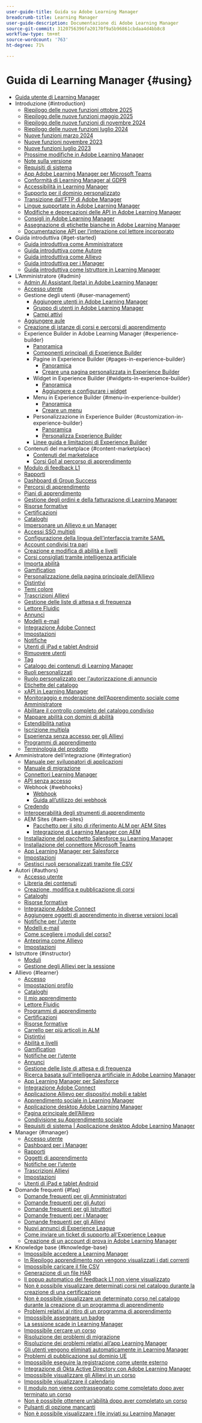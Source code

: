 ```yaml
---
user-guide-title: Guida su Adobe Learning Manager
breadcrumb-title: Learning Manager
user-guide-description: Documentazione di Adobe Learning Manager
source-git-commit: 3120756396fa20170f9a5b96861cbdaa4d4bb8c8
workflow-type: tm+mt
source-wordcount: '763'
ht-degree: 71%

---
```



# Guida di Learning Manager {#using}

* [Guida utente di Learning Manager](user-guide.md)
* Introduzione {#introduction}
   * [Riepilogo delle nuove funzioni ottobre 2025](/help/migrated/whats-new.md)
   * [Riepilogo delle nuove funzioni maggio 2025](/help/migrated/whats-new-may-2025.md)
   * [Riepilogo delle nuove funzioni di novembre 2024](/help/migrated/whats-new-nov-24.md)
   * [Riepilogo delle nuove funzioni luglio 2024](whats-new-july-2024.md)
   * [Nuove funzioni marzo 2024](whats-new-march-2024.md)
   * [Nuove funzioni novembre 2023](whats-new-november-2023.md)
   * [Nuove funzioni luglio 2023](whats-new-2023-july.md)
   * [Prossime modifiche in Adobe Learning Manager](/help/migrated/upcoming-changes-in-adobe-learning-manager.md)
   * [Note sulla versione](release-note/release-notes.md)
   * [Requisiti di sistema](system-requirements.md)
   * [App Adobe Learning Manager per Microsoft Teams](adobe-learning-manager-app-microsoft-teams.md)
   * [Conformità di Learning Manager al GDPR](kb/prime-gdpr.md)
   * [Accessibilità in Learning Manager](accessibility-learning-manager.md)
   * [Supporto per il dominio personalizzato](custom-domain.md)
   * [Transizione dall’FTP di Adobe Manager](transition-from-ftp-manager.md)
   * [Lingue supportate in Adobe Learning Manager](/help/migrated/languages-supported.md)
   * [Modifiche e deprecazioni delle API in Adobe Learning Manager](api-deprecations-list.md)
   * [Consigli in Adobe Learning Manager](recommendations-adobe-learning-manager.md)
   * [Assegnazione di etichette bianche in Adobe Learning Manager](white-label.md)
   * [Documentazione API per l’interazione col lettore incorporato](/help/migrated/embedded-player-interaction.md)
* Guida introduttiva {#get-started}
   * [Guida introduttiva come Amministratore](administrators/feature-summary/getting-started-admin.md)
   * [Guida introduttiva come Autore](authors/feature-summary/getting-started-author.md)
   * [Guida introduttiva come Allievo](learners/feature-summary/getting-started-learner.md)
   * [Guida introduttiva per i Manager](managers/feature-summary/getting-started-manager.md)
   * [Guida introduttiva come Istruttore in Learning Manager](instructors/feature-summary/getting-started.md)
* L’Amministratore {#admin}
   * [Admin AI Assistant (beta) in Adobe Learning Manager](/help/migrated/administrators/feature-summary/alm-ai-assistant.md)
   * [Accesso utente](administrators/feature-summary/user-login.md)
   * Gestione degli utenti {#user-management}
      * [Aggiungere utenti in Adobe Learning Manager](administrators/feature-summary/add-users-user-groups.md)
      * [Gruppo di utenti in Adobe Learning Manager](/help/migrated/administrators/feature-summary/user-group.md)
      * [Campi attivi](/help/migrated/administrators/feature-summary/active-fields.md)
   * [Aggiungere aule](administrators/feature-summary/classroom.md)
   * [Creazione di istanze di corsi e percorsi di apprendimento](administrators/feature-summary/courses.md)
   * Experience Builder in Adobe Learning Manager {#experience-builder}
      * [Panoramica](/help/migrated/administrators/feature-summary/experience-builder/overview.md)
      * [Componenti principali di Experience Builder](/help/migrated/administrators/feature-summary/experience-builder/components-in-experience-builder.md)
      * Pagine in Experience Builder {#pages-in-experience-builder}
         * [Panoramica](/help/migrated/administrators/feature-summary/experience-builder/pages-overview.md)
         * [Creare una pagina personalizzata in Experience Builder](/help/migrated/administrators/feature-summary/experience-builder/create-a-page.md)
      * Widget in Experience Builder {#widgets-in-experience-builder}
         * [Panoramica](/help/migrated/administrators/feature-summary/experience-builder/widget-overview.md)
         * [Aggiungere e configurare i widget](/help/migrated/administrators/feature-summary/experience-builder/add-a-widget.md)
      * Menu in Experience Builder {#menu-in-experience-builder}
         * [Panoramica](/help/migrated/administrators/feature-summary/experience-builder/menu-overview.md)
         * [Creare un menu](/help/migrated/administrators/feature-summary/experience-builder/create-a-menu.md)
      * Personalizzazione in Experience Builder {#customization-in-experience-builder}
         * [Panoramica](/help/migrated/administrators/feature-summary/experience-builder/customization-overview.md)
         * [Personalizza Experience Builder](/help/migrated/administrators/feature-summary/experience-builder/customization-experience-builder.md)
      * [Linee guida e limitazioni di Experience Builder](/help/migrated/administrators/feature-summary/experience-builder/experience-builder-guidelines.md)
   * Contenuti del marketplace {#content-marketplace}
      * [Contenuti del marketplace](administrators/feature-summary/content-marketplace.md)
      * [Corsi Go1 al percorso di apprendimento](administrators/feature-summary/content-marketplace/curate-go1-playlist.md)
   * [Modulo di feedback L1](/help/migrated/administrators/feature-summary/l1-feedback-form.md)
   * [Rapporti](administrators/feature-summary/reports.md)
   * [Dashboard di Group Success](/help/migrated/administrators/feature-summary/group-success-dashboard.md)
   * [Percorsi di apprendimento](administrators/feature-summary/learning-paths.md)
   * [Piani di apprendimento](administrators/feature-summary/learning-plans.md)
   * [Gestione degli ordini e della fatturazione di Learning Manager](administrators/feature-summary/billing-management.md)
   * [Risorse formative](administrators/feature-summary/job-aids.md)
   * [Certificazioni](administrators/feature-summary/certifications.md)
   * [Cataloghi](administrators/feature-summary/catalogs.md)
   * [Impersonare un Allievo e un Manager](administrators/feature-summary/impersonation-learner-manager.md)
   * [Accessi SSO multipli](administrators/feature-summary/multiple-sso-logins.md)
   * [Configurazione della lingua dell’interfaccia tramite SAML](/help/migrated/administrators/feature-summary/set-up-interface-language-through-saml.md)
   * [Account condivisi tra pari](administrators/feature-summary/peer-account.md)
   * [Creazione e modifica di abilità e livelli](administrators/feature-summary/skills-levels.md)
   * [Corsi consigliati tramite intelligenza artificiale](ai-based-recommendations.md)
   * [Importa abilità](administrators/feature-summary/import-skills-external-sources.md)
   * [Gamification](administrators/feature-summary/gamification.md)
   * [Personalizzazione della pagina principale dell’Allievo](administrators/feature-summary/customize-learner-homepage.md)
   * [Distintivi](administrators/feature-summary/badges.md)
   * [Temi colore](administrators/feature-summary/themes.md)
   * [Trascrizioni Allievi](administrators/feature-summary/learner-transcripts.md)
   * [Gestione delle liste di attesa e di frequenza](administrators/feature-summary/waitlist-attendance-management.md)
   * [Lettore Fluidic](administrators/feature-summary/fluidic-player.md)
   * [Annunci](administrators/feature-summary/announcements.md)
   * [Modelli e-mail](administrators/feature-summary/email-templates.md)
   * [Integrazione Adobe Connect](administrators/feature-summary/adobeconnect-integration.md)
   * [Impostazioni](administrators/feature-summary/settings.md)
   * [Notifiche](administrators/feature-summary/user-notifications.md)
   * [Utenti di iPad e tablet Android](administrators/feature-summary/ipad-android-tablet-users.md)
   * [Rimuovere utenti](administrators/feature-summary/purge-users.md)
   * [Tag](administrators/feature-summary/tags.md)
   * [Catalogo dei contenuti di Learning Manager](administrators/feature-summary/content-catalogs.md)
   * [Ruoli personalizzati](administrators/feature-summary/custom-role.md)
   * [Ruolo personalizzato per l&#39;autorizzazione di annuncio](/help/migrated/administrators/feature-summary/create-custom-role-for-announcement.md)
   * [Etichette del catalogo](administrators/feature-summary/catalog-labels.md)
   * [xAPI in Learning Manager](authors/feature-summary/xapi.md)
   * [Monitoraggio e moderazione dell’Apprendimento sociale come Amministratore](administrators/feature-summary/social-learning-configurations-as-an-admin.md)
   * [Abilitare il controllo completo del catalogo condiviso](administrators/feature-summary/shared-catalog-full-control.md)
   * [Mappare abilità con domini di abilità](administrators/feature-summary/curation-skills.md)
   * [Estendibilità nativa](administrators/feature-summary/native-extensibility.md)
   * [Iscrizione multipla](administrators/feature-summary/multiple-enrollment.md)
   * [Esperienza senza accesso per gli Allievi](administrators/feature-summary/non-logged-in-experience-learners.md)
   * [Programmi di apprendimento](administrators/feature-summary/learning-programs.md)
   * [Terminologia del prodotto](administrators/feature-summary/product-terminology.md)
* Amministratore dell’integrazione {#integration}
   * [Manuale per sviluppatori di applicazioni](integration-admin/feature-summary/developer-manual.md)
   * [Manuale di migrazione](integration-admin/feature-summary/migration-manual.md)
   * [Connettori Learning Manager](integration-admin/feature-summary/connectors.md)
   * [API senza accesso](integration-admin/feature-summary/non-logged-in-apis.md)
   * Webhook {#webhooks}
      * [Webhook](/help/migrated/integration-admin/feature-summary/webhooks.md)
      * [Guida all’utilizzo dei webhook](/help/migrated/integration-admin/feature-summary/webhooks-usage-guide.md)
   * [Credendo](integration-admin/feature-summary/credly-integration.md)
   * [Interoperabilità degli strumenti di apprendimento](/help/migrated/integration-admin/feature-summary/learning-tools-interoperability.md)
   * AEM Sites {#aem-sites}
      * [Pacchetto per il sito di riferimento ALM per AEM Sites](/help/migrated/adobe-learning-manager-integration-aem.md)
      * [Integrazione di Learning Manager con AEM](integrate-aem-learning-manager.md)
   * [Installazione del pacchetto Salesforce su Learning Manager](integration-admin/feature-summary/install-salesforce-package.md)
   * [Installazione del connettore Microsoft Teams](integration-admin/feature-summary/install-microsoft-teams-connector.md)
   * [App Learning Manager per Salesforce](integration-admin/feature-summary/sfdc-app.md)
   * [Impostazioni](integration-admin/feature-summary/settings.md)
   * [Gestisci ruoli personalizzati tramite file CSV](integration-admin/feature-summary/configure-role-csv-files.md)
* Autori {#authors}
   * [Accesso utente](authors/feature-summary/user-login.md)
   * [Libreria dei contenuti](authors/feature-summary/content-library.md)
   * [Creazione, modifica e pubblicazione di corsi](authors/feature-summary/courses.md)
   * [Cataloghi](authors/feature-summary/catalogs.md)
   * [Risorse formative](authors/feature-summary/job-aids.md)
   * [Integrazione Adobe Connect](authors/feature-summary/adobeconnect-integration.md)
   * [Aggiungere oggetti di apprendimento in diverse versioni locali](authors/feature-summary/add-new-language-learning-objects.md)
   * [Notifiche per l’utente](authors/feature-summary/user-notifications.md)
   * [Modelli e-mail](authors/feature-summary/email-templates-author.md)
   * [Come scegliere i moduli del corso?](authors/how-to-choose-modules.md)
   * [Anteprima come Allievo](authors/feature-summary/fluidic-player.md)
   * [Impostazioni](authors/feature-summary/settings.md)
* Istruttore {#instructor}
   * [Moduli](instructors/feature-summary/modules.md)
   * [Gestione degli Allievi per la sessione](instructors/feature-summary/learners.md)
* Allievo {#learner}
   * [Accesso](learners/feature-summary/user-login.md)
   * [Impostazioni profilo](learners/feature-summary/settings.md)
   * [Cataloghi](learners/feature-summary/catalogs.md)
   * [Il mio apprendimento](learners/feature-summary/courses.md)
   * [Lettore Fluidic](learners/feature-summary/fluidic-player.md)
   * [Programmi di apprendimento](learners/feature-summary/learning-programs.md)
   * [Certificazioni](learners/feature-summary/certifications.md)
   * [Risorse formative](learners/feature-summary/job-aids.md)
   * [Carrello per più articoli in ALM](learners/feature-summary/multi-item-cart.md)
   * [Distintivi](learners/feature-summary/badges.md)
   * [Abilità e livelli](learners/feature-summary/skills-levels.md)
   * [Gamification](learners/feature-summary/gamification.md)
   * [Notifiche per l’utente](learners/feature-summary/user-notifications.md)
   * [Annunci](learners/feature-summary/announcements.md)
   * [Gestione delle liste di attesa e di frequenza](learners/feature-summary/waitlist-attendance-management.md)
   * [Ricerca basata sull&#39;intelligenza artificiale in Adobe Learning Manager](/help/migrated/learners/feature-summary/advanced-search.md)
   * [App Learning Manager per Salesforce](learners/feature-summary/sfdc-app.md)
   * [Integrazione Adobe Connect](learners/feature-summary/adobeconnect-integration.md)
   * [Applicazione Allievo per dispositivi mobili e tablet](learners/feature-summary/ipad-android-tablet-users.md)
   * [Apprendimento sociale in Learning Manager](learners/feature-summary/social-learning-web-user.md)
   * [Applicazione desktop Adobe Learning Manager](learners/adobe-learning-manager-app-for-desktop.md)
   * [Pagina principale dell’Allievo](learners/feature-summary/learner-home-page.md)
   * [Condivisione su Apprendimento sociale](learners/feature-summary/share-to-social.md)
   * [Requisiti di sistema | Applicazione desktop Adobe Learning Manager](learners/adobe-learning-manager-app-for-desktop/adobe-learning-manager-desktop-app-system-requirements.md)
* Manager {#manager}
   * [Accesso utente](managers/feature-summary/user-login.md)
   * [Dashboard per i Manager](managers/feature-summary/manager-dashboard.md)
   * [Rapporti](managers/feature-summary/reports.md)
   * [Oggetti di apprendimento](managers/feature-summary/learning-objects.md)
   * [Notifiche per l’utente](managers/feature-summary/user-notifications.md)
   * [Trascrizioni Allievi](managers/feature-summary/learner-transcripts.md)
   * [Impostazioni](managers/feature-summary/settings.md)
   * [Utenti di iPad e tablet Android](managers/feature-summary/ipad-android-tablet-users.md)
* Domande frequenti {#faq}
   * [Domande frequenti per gli Amministratori](administrators/frequently-asked-questions-for-administrators.md)
   * [Domande frequenti per gli Autori](authors/frequently-asked-questions-for-authors.md)
   * [Domande frequenti per gli Istruttori](instructors/frequently-asked-questions-for-instructors.md)
   * [Domande frequenti per i Manager](managers/frequently-asked-questions-for-managers.md)
   * [Domande frequenti per gli Allievi](learners/frequently-asked-questions-for-learners.md)
   * [Nuovi annunci di Experience League](/help/migrated/new-experience-league-announcement.md)
   * [Come inviare un ticket di supporto all&#39;Experience League](/help/migrated/how-to-submit-support-ticket.md)
   * [Creazione di un account di prova in Adobe Learning Manager](/help/migrated/create-trial-account.md)
* Knowledge base {#knowledge-base}
   * [Impossibile accedere a Learning Manager](kb/unable-log-in-learning-manager.md)
   * [In Riepilogo apprendimento non vengono visualizzati i dati correnti](kb/learning-summary-not-display-data.md)
   * [Impossibile caricare il file CSV](kb/unable-to-upload-csv.md)
   * [Generazione di un file HAR](kb/generate-har-file.md)
   * [Il popup automatico del feedback L1 non viene visualizzato](kb/l1-feedback-auto-popup-does-not-appear.md)
   * [Non è possibile visualizzare determinati corsi nel catalogo durante la creazione di una certificazione](kb/unable-to-view-certain-courses.md)
   * [Non è possibile visualizzare un determinato corso nel catalogo durante la creazione di un programma di apprendimento](kb/unable-view-course-catalog.md)
   * [Problemi relativi al ritiro di un programma di apprendimento](kb/issues-retiring-learning-program.md)
   * [Impossibile assegnare un badge](kb/badge-not-assigned.md)
   * [La sessione scade in Learning Manager](kb/login-issue.md)
   * [Impossibile cercare un corso](kb/unable-to-search-course.md)
   * [Risoluzione dei problemi di migrazione](kb/troubleshooting-migration.md)
   * [Risoluzione dei problemi relativi all’app Learning Manager](kb/troubleshooting-issues-with-adobe-learning-manager-desktop-app.md)
   * [Gli utenti vengono eliminati automaticamente in Learning Manager](kb/auto-delete.md)
   * [Problemi di pubblicazione sul dominio UE](kb/publish-issue-eu-domain.md)
   * [Impossibile eseguire la registrazione come utente esterno](kb/register-issue-external-user.md)
   * [Integrazione di Okta Active Directory con Adobe Learning Manager](kb/okta-active-directory-integration.md)
   * [Impossibile visualizzare gli Allievi in un corso](kb/unable-view-learners-course.md)
   * [Impossibile visualizzare il calendario](kb/unable-view-calendar.md)
   * [Il modulo non viene contrassegnato come completato dopo aver terminato un corso](kb/module-not-marked-complete.md)
   * [Non è possibile ottenere un’abilità dopo aver completato un corso](kb/skill-not-achieved.md)
   * [Pulsanti di opzione mancanti](kb/selection-button-invisible.md)
   * [Non è possibile visualizzare i file inviati su Learning Manager](kb/unable-to-view-submitted-file.md)
